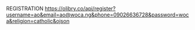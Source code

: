 REGISTRATION
https://olibry.co/api/register?username=ao&email=ao@woca.ng&phone=09026636728&password=woca&religion=catholic&ojson